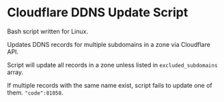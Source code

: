 # Cloudflare DDNS Update Script

Bash script written for Linux.

Updates DDNS records for multiple subdomains in a zone via Cloudflare API.

Script will update all records in a zone unless listed in `excluded_subdomains` array.

If multiple records with the same name exist, script fails to update one of them. `"code":81058`.

